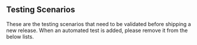## Testing Scenarios

These are the testing scenarios that need to be validated before shipping a new release.  When an automated test is added, please remove it from the below lists.

